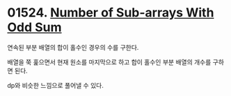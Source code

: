 # 01524. [Number of Sub-arrays With Odd Sum](./01524.cpp)

연속된 부분 배열의 합이 홀수인 경우의 수를 구한다.

배열을 쭉 훑으면서 현재 원소를 마지막으로 하고 합이 홀수인 부분 배열의 개수를 구하면 된다.

dp와 비슷한 느낌으로 풀어낼 수 있다.
